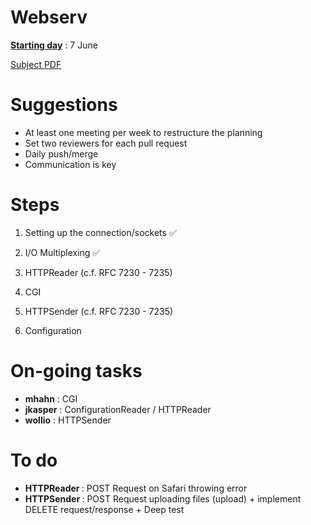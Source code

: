 # Webserv

<strong><ins>Starting day</ins></strong> : 7 June

[Subject PDF](https://github.com/williamollio/webserv/blob/master/subject.pdf)

# Suggestions

- At least one meeting per week to restructure the planning
- Set two reviewers for each pull request
- Daily push/merge
- Communication is key

# Steps

1. Setting up the connection/sockets ✅
2. I/O Multiplexing ✅
3. HTTPReader (c.f. RFC 7230 - 7235)
4. CGI
5. HTTPSender (c.f. RFC 7230 - 7235)

6. Configuration

# On-going tasks

- <strong>mhahn</strong> : CGI
- <strong>jkasper</strong> : ConfigurationReader / HTTPReader
- <strong>wollio</strong> : HTTPSender

# To do
- <strong> HTTPReader </strong>: POST Request on Safari throwing error
- <strong> HTTPSender </strong> : POST Request uploading files (upload) + implement DELETE request/response + Deep test
